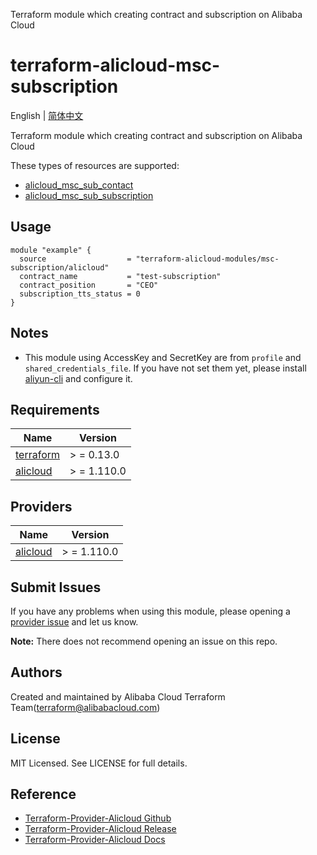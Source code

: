 Terraform module which creating contract and subscription on Alibaba Cloud

terraform-alicloud-msc-subscription
=====================================================================

English | [简体中文](README-CN.md)

Terraform module which creating contract and subscription on Alibaba Cloud

These types of resources are supported:

* [alicloud_msc_sub_contact](https://registry.terraform.io/providers/aliyun/alicloud/latest/docs/resources/msc_sub_contact)
* [alicloud_msc_sub_subscription](https://registry.terraform.io/providers/aliyun/alicloud/latest/docs/resources/msc_sub_subscription)

## Usage

```hcl
module "example" {
  source                  = "terraform-alicloud-modules/msc-subscription/alicloud"
  contract_name           = "test-subscription"
  contract_position       = "CEO"
  subscription_tts_status = 0
}
```

## Notes

* This module using AccessKey and SecretKey are from `profile` and `shared_credentials_file`. If you have not set them
  yet, please install [aliyun-cli](https://github.com/aliyun/aliyun-cli#installation) and configure it.

## Requirements

| Name | Version |
|------|---------|
| <a name="requirement_terraform"></a> [terraform](#requirement\_terraform) | > = 0.13.0 |
| <a name="requirement_alicloud"></a> [alicloud](#requirement\_alicloud) | > = 1.110.0 |

## Providers

| Name | Version |
|------|---------|
| <a name="provider_alicloud"></a> [alicloud](#provider\_alicloud) | > = 1.110.0 |

## Submit Issues

If you have any problems when using this module, please opening
a [provider issue](https://github.com/aliyun/terraform-provider-alicloud/issues/new) and let us know.

**Note:** There does not recommend opening an issue on this repo.

## Authors

Created and maintained by Alibaba Cloud Terraform Team(terraform@alibabacloud.com)

## License

MIT Licensed. See LICENSE for full details.

## Reference

* [Terraform-Provider-Alicloud Github](https://github.com/aliyun/terraform-provider-alicloud)
* [Terraform-Provider-Alicloud Release](https://releases.hashicorp.com/terraform-provider-alicloud/)
* [Terraform-Provider-Alicloud Docs](https://registry.terraform.io/providers/aliyun/alicloud/latest/docs)